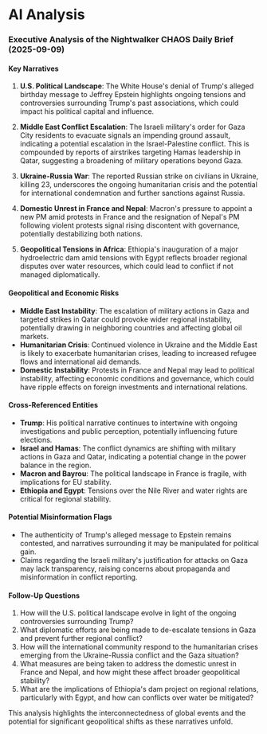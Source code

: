 # AI Analysis

### Executive Analysis of the Nightwalker CHAOS Daily Brief (2025-09-09)

#### Key Narratives
1. **U.S. Political Landscape**: The White House's denial of Trump's alleged birthday message to Jeffrey Epstein highlights ongoing tensions and controversies surrounding Trump's past associations, which could impact his political capital and influence.
   
2. **Middle East Conflict Escalation**: The Israeli military's order for Gaza City residents to evacuate signals an impending ground assault, indicating a potential escalation in the Israel-Palestine conflict. This is compounded by reports of airstrikes targeting Hamas leadership in Qatar, suggesting a broadening of military operations beyond Gaza.

3. **Ukraine-Russia War**: The reported Russian strike on civilians in Ukraine, killing 23, underscores the ongoing humanitarian crisis and the potential for international condemnation and further sanctions against Russia.

4. **Domestic Unrest in France and Nepal**: Macron's pressure to appoint a new PM amid protests in France and the resignation of Nepal's PM following violent protests signal rising discontent with governance, potentially destabilizing both nations.

5. **Geopolitical Tensions in Africa**: Ethiopia's inauguration of a major hydroelectric dam amid tensions with Egypt reflects broader regional disputes over water resources, which could lead to conflict if not managed diplomatically.

#### Geopolitical and Economic Risks
- **Middle East Instability**: The escalation of military actions in Gaza and targeted strikes in Qatar could provoke wider regional instability, potentially drawing in neighboring countries and affecting global oil markets.
- **Humanitarian Crisis**: Continued violence in Ukraine and the Middle East is likely to exacerbate humanitarian crises, leading to increased refugee flows and international aid demands.
- **Domestic Instability**: Protests in France and Nepal may lead to political instability, affecting economic conditions and governance, which could have ripple effects on foreign investments and international relations.

#### Cross-Referenced Entities
- **Trump**: His political narrative continues to intertwine with ongoing investigations and public perception, potentially influencing future elections.
- **Israel and Hamas**: The conflict dynamics are shifting with military actions in Gaza and Qatar, indicating a potential change in the power balance in the region.
- **Macron and Bayrou**: The political landscape in France is fragile, with implications for EU stability.
- **Ethiopia and Egypt**: Tensions over the Nile River and water rights are critical for regional stability.

#### Potential Misinformation Flags
- The authenticity of Trump's alleged message to Epstein remains contested, and narratives surrounding it may be manipulated for political gain.
- Claims regarding the Israeli military's justification for attacks on Gaza may lack transparency, raising concerns about propaganda and misinformation in conflict reporting.

#### Follow-Up Questions
1. How will the U.S. political landscape evolve in light of the ongoing controversies surrounding Trump?
2. What diplomatic efforts are being made to de-escalate tensions in Gaza and prevent further regional conflict?
3. How will the international community respond to the humanitarian crises emerging from the Ukraine-Russia conflict and the Gaza situation?
4. What measures are being taken to address the domestic unrest in France and Nepal, and how might these affect broader geopolitical stability?
5. What are the implications of Ethiopia's dam project on regional relations, particularly with Egypt, and how can conflicts over water be mitigated? 

This analysis highlights the interconnectedness of global events and the potential for significant geopolitical shifts as these narratives unfold.
